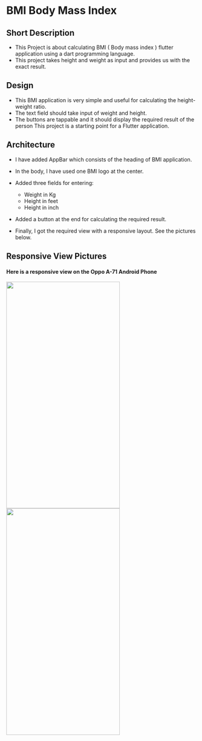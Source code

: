 # BMI Body Mass Index

## Short Description
+ This Project is about calculating BMI ( Body mass index ) flutter application using a dart programming language.
+ This project takes height and weight as input and provides us with the exact result.

## Design
+ This BMI application is very simple and useful for calculating the height-weight ratio.
+ The text field should take input of weight and height.
+ The buttons are tappable and it should display the required result of the person This project is a starting point for a Flutter application.

## Architecture
+ I have added AppBar which consists of the heading of BMI application.
+ In the body, I have used one BMI logo at the center.
+ Added three fields for entering:
  * Weight in Kg
  + Height in feet
  + Height in inch
  
+ Added a button at the end for calculating the required result.
+ Finally, I got the required view with a responsive layout. See the pictures below.

##  Responsive View Pictures
#### Here is a responsive view on the Oppo A-71 Android Phone

<p style="margin: 30 px;" align="center">
<img src="https://user-images.githubusercontent.com/90473454/220095423-8710e7e8-3103-40e6-bc36-891ce0158333.png" width="300" height="600" align="left" padding="50">
<!-- <img src="https://user-images.githubusercontent.com/90473454/220095429-d19a87e1-a041-4d8c-82b6-4b741255c617.png" width="300" height="600" align="left" padding="50"> -->
<img src="https://user-images.githubusercontent.com/90473454/220100294-c6492094-f857-4abd-b171-43e5ae2108da.png" width="300" height="600" align="left" padding="50">
</p>




